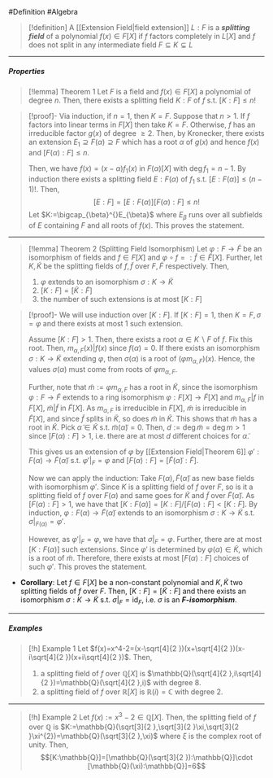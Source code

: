 #Definition #Algebra 

> [!definition] 
> A [[Extension Field|field extension]] $L:F$ is a ***splitting field*** of a polynomial $f(x)\in F[X]$ if $f$ factors completely in $L[X]$ and $f$ does not split in any intermediate field $F\subseteq K\subsetneq L$
---
##### Properties
> [!lemma] Theorem 1
> Let $F$ is a field and $f(x)\in F[X]$ a polynomial of degree $n$. Then, there exists a splitting field $K:F$ of $f$ s.t. $[K:F]\leq n!$

> [!proof]-
> Via induction, if $n=1$, then $K=F$. Suppose that $n>1$. If $f$ factors into linear terms in $F[X]$ then take $K=F$. Otherwise, $f$ has an irreducible factor $g(x)$ of degree $\geq 2$. Then, by Kronecker, there exists an extension $E_{1}\supseteq F(\alpha)\supseteq F$ which has a root $\alpha$ of $g(x)$ and hence $f(x)$ and $[F(\alpha):F]\leq n$.
> 
> Then, we have $f(x)=(x-\alpha)f_{1}(x)$ in $F(\alpha)[X]$ with $\deg f_{1}=n-1$. By induction there exists a splitting field $E:F(\alpha)$ of $f_{1}$ s.t. $[E:F(\alpha)]\leq (n-1)!$. Then, $$[E:F]=[E:F(\alpha)][F(\alpha):F]\leq n!$$Let $K:=\bigcap_{\beta}^{}E_{\beta}$ where $E_{\beta}$ runs over all subfields of $E$ containing $F$ and all roots of $f(x)$. This proves the statement.
---
> [!lemma] Theorem 2 (Splitting Field Isomorphism)
> Let $\varphi:F\to \tilde{F}$ be an isomorphism of fields and $f\in F[X]$ and $\varphi \circ f=:\tilde{f}\in \tilde{F}[X]$. Further, let $K,\tilde{K}$ be the splitting fields of $f,\tilde{f}$ over $F,\tilde{F}$ respectively. Then, 
> 1. $\varphi$ extends to an isomorphism $\sigma:K\to \tilde{K}$
> 2. $[K:F]=[\tilde{K}:\tilde{F}]$
> 3. the number of such extensions is at most $[K:F]$

> [!proof]-
> We will use induction over $[K:F]$. If $[K:F]=1$, then $K=F,\sigma=\varphi$ and there exists at most 1 such extension. 
> 
> Assume $[K:F]>1$. Then, there exists a root $\alpha\in K \backslash F$ of $f$. Fix this root. Then, $m_{\alpha,F}(x)|f(x)$ since $f(\alpha)=0$. If there exists an isomorphism $\sigma:K\to \tilde{K}$ extending $\varphi$, then $\sigma(\alpha)$ is a root of $(\varphi m_{\alpha,F})(x)$. Hence, the values $\sigma(\alpha)$ must come from roots of $\varphi m_{\alpha,F}$. 
> 
> Further, note that $\tilde{m}:=\varphi m_{\alpha,F}$ has a root in $\tilde{K}$, since the isomorphism $\varphi:F\to \tilde{F}$ extends to a ring isomorphism $\varphi:F[X]\to \tilde{F}[X]$ and $m_{\alpha,F}|f$ in $F[X]$, $\tilde{m}|\tilde{f}$ in $\tilde{F}[X]$. As $m_{\alpha,F}$ is irreducible in $F[X]$, $\tilde{m}$ is irreducible in $\tilde{F}[X]$, and since $\tilde{f}$ splits in $\tilde{K}$, so does $\tilde{m}$ in $\tilde{K}$. This shows that $\tilde{m}$ has a root in $\tilde{K}$. Pick $\tilde{\alpha}\in \tilde{K}$ s.t. $\tilde{m}(\tilde{\alpha})=0$. Then, $d:=\deg \tilde{m}=\deg m>1$ since $[F(\alpha):F]>1$, i.e. there are at most $d$ different choices for $\tilde{\alpha}$. 
> 
> This gives us an extension of $\varphi$ by [[Extension Field|Theorem 6]] $\varphi':F(\alpha)\to \tilde{F}(\tilde{\alpha})$ s.t. $\varphi'|_{F}=\varphi$ and $[F(\alpha):F]=[\tilde{F}(\tilde{\alpha}):\tilde{F}]$.
> 
> Now we can apply the induction: Take $F(\alpha),\tilde{F}(\tilde{\alpha})$ as new base fields with isomorphism $\varphi'$. Since $K$ is a splitting field of $f$ over $F$, so is it a splitting field of $f$ over $F(\alpha)$ and same goes for $\tilde{K}$ and $\tilde{f}$ over $\tilde{F}(\tilde{\alpha})$. As $[F(\alpha):F]>1$, we have that $[K:F(\alpha)]=[K:F] /[F(\alpha):F]<[K:F]$. By induction, $\varphi:F(\alpha)\to \tilde{F}(\tilde{\alpha})$ extends to an isomorphism $\sigma:K\to \tilde{K}$ s.t. $\sigma|_{F(\alpha)}=\varphi'$.
> 
> However, as $\varphi'|_{F}=\varphi$, we have that $\sigma|_{F}=\varphi$. Further, there are at most $[K:F(\alpha)]$ such extensions. Since $\varphi'$ is determined by $\varphi(\alpha)\in \tilde{K}$, which is a root of $\tilde{m}$. Therefore, there exists at most $[F(\alpha):F]$ choices of such $\varphi'$. This proves the statement.
> 
- **Corollary**: Let $f\in F[X]$ be a non-constant polynomial and $K,\tilde{K}$ two splitting fields of $f$ over $F$. Then, $[K:F]=[\tilde{K}:F]$ and there exists an isomorphism $\sigma:K\to \tilde{K}$ s.t. $\sigma|_{F}=\text{id}_{F}$, i.e. $\sigma$ is an ***$F$-isomorphism***.
---
##### Examples
> [!h] Example 1
> Let $f(x)=x^4-2=(x-\sqrt[4]{2  })(x+\sqrt[4]{2  })(x-i\sqrt[4]{2  })(x+i\sqrt[4]{2  })$. Then, 
> 1. a splitting field of $f$ over $\mathbb{Q}[X]$ is $\mathbb{Q}(\sqrt[4]{2  },i\sqrt[4]{2  })=\mathbb{Q}(\sqrt[4]{2  },i)$ with degree 8.
> 2. a splitting field of $f$ over $\mathbb{R}[X]$ is $\mathbb{R}(i)=\mathbb{C}$ with degree 2.
---
> [!h] Example 2
> Let $f(x):=x^3-2\in \mathbb{Q}[X]$. Then, the splitting field of $f$ over $\mathbb{Q}$ is $K:=\mathbb{Q}(\sqrt[3]{2  },\sqrt[3]{2  }\xi,\sqrt[3]{2  }\xi^{2})=\mathbb{Q}(\sqrt[3]{2  },\xi)$ where $\xi$ is the complex root of unity. Then, $$[K:\mathbb{Q}]=[\mathbb{Q}(\sqrt[3]{2  }):\mathbb{Q}]\cdot [\mathbb{Q}(\xi):\mathbb{Q}]=6$$